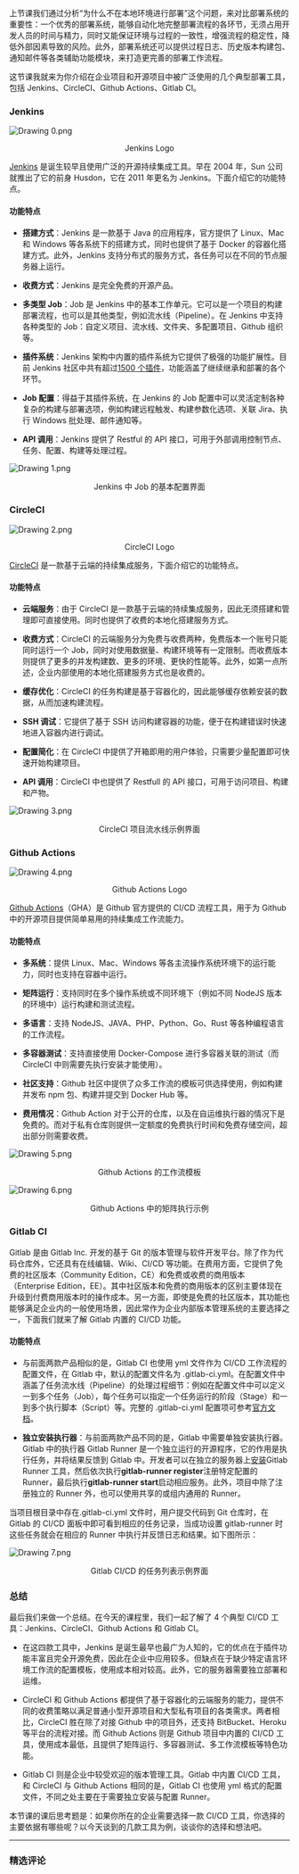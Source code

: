 <p data-nodeid="52440">上节课我们通过分析“为什么不在本地环境进行部署”这个问题，来对比部署系统的重要性：一个优秀的部署系统，能够自动化地完整部署流程的各环节，无须占用开发人员的时间与精力，同时又能保证环境与过程的一致性，增强流程的稳定性，降低外部因素导致的风险。此外，部署系统还可以提供过程日志、历史版本构建包、通知邮件等各类辅助功能模块，来打造更完善的部署工作流程。</p>


<p data-nodeid="51632">这节课我就来为你介绍在企业项目和开源项目中被广泛使用的几个典型部署工具，包括 Jenkins、CircleCI、Github Actions、Gitlab CI。</p>
<h3 data-nodeid="53508">Jenkins</h3>
<p data-nodeid="54052"><img src="https://s0.lgstatic.com/i/image/M00/5B/D6/Ciqc1F-AFmqADoTDAADSwJG8TWA117.png" alt="Drawing 0.png" data-nodeid="54056"></p>
<div data-nodeid="54053" class=""><p style="text-align:center">Jenkins Logo</p></div>





<p data-nodeid="54591" class=""><a href="https://www.jenkins.io/" data-nodeid="54594">Jenkins</a> 是诞生较早且使用广泛的开源持续集成工具。早在 2004 年，Sun 公司就推出了它的前身 Husdon，它在 2011 年更名为 Jenkins。下面介绍它的功能特点。</p>

<h4 data-nodeid="51637">功能特点</h4>
<ul data-nodeid="55658">
<li data-nodeid="55659">
<p data-nodeid="55660"><strong data-nodeid="55676">搭建方式</strong>：Jenkins 是一款基于 Java 的应用程序，官方提供了 Linux、Mac 和 Windows 等各系统下的搭建方式，同时也提供了基于 Docker 的容器化搭建方式。此外，Jenkins 支持分布式的服务方式，各任务可以在不同的节点服务器上运行。</p>
</li>
<li data-nodeid="55661">
<p data-nodeid="55662"><strong data-nodeid="55681">收费方式</strong>：Jenkins 是完全免费的开源产品。</p>
</li>
<li data-nodeid="55663">
<p data-nodeid="55664"><strong data-nodeid="55686">多类型 Job</strong>：Job 是 Jenkins 中的基本工作单元。它可以是一个项目的构建部署流程，也可以是其他类型，例如流水线（Pipeline）。在 Jenkins 中支持各种类型的 Job：自定义项目、流水线、文件夹、多配置项目、Github 组织等。</p>
</li>
<li data-nodeid="55665">
<p data-nodeid="55666"><strong data-nodeid="55695">插件系统</strong>：Jenkins 架构中内置的插件系统为它提供了极强的功能扩展性。目前 Jenkins 社区中共有超过<a href="https://plugins.jenkins.io/" data-nodeid="55693">1500 个插件</a>，功能涵盖了继续继承和部署的各个环节。</p>
</li>
<li data-nodeid="55667">
<p data-nodeid="55668"><strong data-nodeid="55700">Job 配置</strong>：得益于其插件系统，在 Jenkins 的 Job 配置中可以灵活定制各种复杂的构建与部署选项，例如构建远程触发、构建参数化选项、关联 Jira、执行 Windows 批处理、邮件通知等。</p>
</li>
<li data-nodeid="55669">
<p data-nodeid="55670"><strong data-nodeid="55705">API 调用</strong>：Jenkins 提供了 Restful 的 API 接口，可用于外部调用控制节点、任务、配置、构建等处理过程。</p>
</li>
</ul>
<p data-nodeid="56245"><img src="https://s0.lgstatic.com/i/image/M00/5B/D6/Ciqc1F-AFoiAbc1YAAIiZzD3poU694.png" alt="Drawing 1.png" data-nodeid="56249"></p>
<div data-nodeid="56246" class=""><p style="text-align:center">Jenkins 中 Job 的基本配置界面</p></div>





<h3 data-nodeid="57836">CircleCI</h3>
<p data-nodeid="57837" class=""><img src="https://s0.lgstatic.com/i/image/M00/5B/D6/Ciqc1F-AFpGAfFjTAAAXBcXm7AQ619.png" alt="Drawing 2.png" data-nodeid="57842"></p>
<div data-nodeid="57838"><p style="text-align:center">CircleCI Logo</p></div>





<p data-nodeid="58373" class=""><a href="https://circleci.com/product/" data-nodeid="58376">CircleCI</a> 是一款基于云端的持续集成服务，下面介绍它的功能特点。</p>

<h4 data-nodeid="58908">功能特点</h4>


<ul data-nodeid="60484">
<li data-nodeid="60485">
<p data-nodeid="60486"><strong data-nodeid="60503">云端服务</strong>：由于 CircleCI 是一款基于云端的持续集成服务，因此无须搭建和管理即可直接使用。同时也提供了收费的本地化搭建服务方式。</p>
</li>
<li data-nodeid="60487">
<p data-nodeid="60488"><strong data-nodeid="60508">收费方式</strong>：CircleCI 的云端服务分为免费与收费两种，免费版本一个账号只能同时运行一个 Job，同时对使用数据量、构建环境等有一定限制。而收费版本则提供了更多的并发构建数、更多的环境、更快的性能等。此外，如第一点所述，企业内部使用的本地化搭建服务方式也是收费的。</p>
</li>
<li data-nodeid="60489">
<p data-nodeid="60490"><strong data-nodeid="60513">缓存优化</strong>：CircleCI 的任务构建是基于容器化的，因此能够缓存依赖安装的数据，从而加速构建流程。</p>
</li>
<li data-nodeid="60491">
<p data-nodeid="60492"><strong data-nodeid="60518">SSH 调试</strong>：它提供了基于 SSH 访问构建容器的功能，便于在构建错误时快速地进入容器内进行调试。</p>
</li>
<li data-nodeid="60493">
<p data-nodeid="60494"><strong data-nodeid="60523">配置简化</strong>：在 CircleCI 中提供了开箱即用的用户体验，只需要少量配置即可快速开始构建项目。</p>
</li>
<li data-nodeid="60495">
<p data-nodeid="60496"><strong data-nodeid="60528">API 调用</strong>：CircleCI 中也提供了 Restfull 的 API 接口，可用于访问项目、构建和产物。</p>
</li>
</ul>
<p data-nodeid="60497" class=""><img src="https://s0.lgstatic.com/i/image/M00/5B/D6/Ciqc1F-AFqKAU29WAARwRnLOcKU376.png" alt="Drawing 3.png" data-nodeid="60531"></p>
<div data-nodeid="60498"><p style="text-align:center">CircleCI 项目流水线示例界面</p></div>





<h3 data-nodeid="62100">Github Actions</h3>
<p data-nodeid="62101" class=""><img src="https://s0.lgstatic.com/i/image/M00/5B/D6/Ciqc1F-AFquAK06qAAATdguATCs007.png" alt="Drawing 4.png" data-nodeid="62106"></p>
<div data-nodeid="62102"><p style="text-align:center">Github Actions Logo</p></div>





<p data-nodeid="51677"><a href="https://github.com/features/actions" data-nodeid="51820">Github Actions</a>（GHA）是 Github 官方提供的 CI/CD 流程工具，用于为 Github 中的开源项目提供简单易用的持续集成工作流能力。</p>
<h4 data-nodeid="51678">功能特点</h4>
<ul data-nodeid="64188">
<li data-nodeid="64189">
<p data-nodeid="64190"><strong data-nodeid="64207">多系统</strong>：提供 Linux、Mac、Windows 等各主流操作系统环境下的运行能力，同时也支持在容器中运行。</p>
</li>
<li data-nodeid="64191">
<p data-nodeid="64192"><strong data-nodeid="64212">矩阵运行</strong>：支持同时在多个操作系统或不同环境下（例如不同 NodeJS 版本的环境中）运行构建和测试流程。</p>
</li>
<li data-nodeid="64193">
<p data-nodeid="64194"><strong data-nodeid="64217">多语言</strong>：支持 NodeJS、JAVA、PHP、Python、Go、Rust 等各种编程语言的工作流程。</p>
</li>
<li data-nodeid="64195">
<p data-nodeid="64196"><strong data-nodeid="64222">多容器测试</strong>：支持直接使用 Docker-Compose 进行多容器关联的测试（而 CircleCI 中则需要先执行安装才能使用）。</p>
</li>
<li data-nodeid="64197">
<p data-nodeid="64198"><strong data-nodeid="64227">社区支持</strong>：Github 社区中提供了众多工作流的模板可供选择使用，例如构建并发布 npm 包、构建并提交到 Docker Hub 等。</p>
</li>
<li data-nodeid="64199">
<p data-nodeid="64200"><strong data-nodeid="64232">费用情况</strong>：Github Action 对于公开的仓库，以及在自运维执行器的情况下是免费的。而对于私有仓库则提供一定额度的免费执行时间和免费存储空间，超出部分则需要收费。</p>
</li>
</ul>
<p data-nodeid="64201" class=""><img src="https://s0.lgstatic.com/i/image/M00/5B/E2/CgqCHl-AFrqAZddtAAJj5zKVbrY255.png" alt="Drawing 5.png" data-nodeid="64235"></p>
<div data-nodeid="65269"><p style="text-align:center">Github Actions 的工作流模板</p></div>
<p data-nodeid="65270" class=""><img src="https://s0.lgstatic.com/i/image/M00/5B/D7/Ciqc1F-AFsGAVzEOAAF9PCfkPQQ795.png" alt="Drawing 6.png" data-nodeid="65274"></p>
<div data-nodeid="65271"><p style="text-align:center">Github Actions 中的矩阵执行示例</p></div>










<h3 data-nodeid="51696">Gitlab CI</h3>
<p data-nodeid="51697">Gitlab 是由 Gitlab Inc. 开发的基于 Git 的版本管理与软件开发平台。除了作为代码仓库外，它还具有在线编辑、Wiki、CI/CD 等功能。在费用方面，它提供了免费的社区版本（Community Edition，CE）和免费或收费的商用版本（Enterprise Edition，EE）。其中社区版本和免费的商用版本的区别主要体现在升级到付费商用版本时的操作成本。另一方面，即使是免费的社区版本，其功能也能够满足企业内的一般使用场景，因此常作为企业内部版本管理系统的主要选择之一，下面我们就来了解 Gitlab 内置的 CI/CD 功能。</p>
<h4 data-nodeid="51698">功能特点</h4>
<ul data-nodeid="51699">
<li data-nodeid="51700">
<p data-nodeid="51701">与前面两款产品相似的是，Gitlab CI 也使用 yml 文件作为 CI/CD 工作流程的配置文件，在 Gitlab 中，默认的配置文件名为 .gitlab-ci.yml。在配置文件中涵盖了任务流水线（Pipeline）的处理过程细节：例如在配置文件中可以定义一到多个任务（Job），每个任务可以指定一个任务运行的阶段（Stage）和一到多个执行脚本（Script）等。完整的 .gitlab-ci.yml 配置项可参考<a href="https://docs.gitlab.com/ee/ci/yaml/README.html" data-nodeid="51867">官方文档</a>。</p>
</li>
<li data-nodeid="51702">
<p data-nodeid="51703"><strong data-nodeid="51885">独立安装执行器</strong>：与前面两款产品不同的是，Gitlab 中需要单独安装执行器。Gitlab 中的执行器 Gitlab Runner 是一个独立运行的开源程序，它的作用是执行任务，并将结果反馈到 Gitlab 中。开发者可以在独立的服务器上<a href="https://docs.gitlab.com/runner/install/index.html" data-nodeid="51875">安装</a>Gitlab Runner 工具，然后依次执行<strong data-nodeid="51886">gitlab-runner register</strong>注册特定配置的 Runner，最后执行<strong data-nodeid="51887">gitlab-runner start</strong>启动相应服务。此外，项目中除了注册独立的 Runner 外，也可以使用共享的或组内通用的 Runner。</p>
</li>
</ul>
<p data-nodeid="66825">当项目根目录中存在.gitlab-ci.yml 文件时，用户提交代码到 Git 仓库时，在 Gitlab 的 CI/CD 面板中即可看到相应的任务记录，当成功设置 gitlab-runner 时这些任务就会在相应的 Runner 中执行并反馈日志和结果。如下图所示：</p>
<p data-nodeid="66826" class=""><img src="https://s0.lgstatic.com/i/image/M00/5B/E2/CgqCHl-AFtSAdFLVAAJ3DhDFMt0140.png" alt="Drawing 7.png" data-nodeid="66831"></p>
<div data-nodeid="66827"><p style="text-align:center">Gitlab CI/CD 的任务列表示例界面</p></div>





<h3 data-nodeid="51707">总结</h3>
<p data-nodeid="51708">最后我们来做一个总结。在今天的课程里，我们一起了解了 4 个典型 CI/CD 工具：Jenkins、CircleCI、Github Actions 和 Gitlab CI。</p>
<ul data-nodeid="51709">
<li data-nodeid="51710">
<p data-nodeid="51711">在这四款工具中，Jenkins 是诞生最早也最广为人知的，它的优点在于插件功能丰富且完全开源免费，因此在企业中应用较多。但缺点在于缺少特定语言环境工作流的配置模板，使用成本相对较高。此外，它的服务器需要独立部署和运维。</p>
</li>
<li data-nodeid="51712">
<p data-nodeid="51713">CircleCI 和 Github Actions 都提供了基于容器化的云端服务的能力，提供不同的收费策略以满足普通小型开源项目和大型私有项目的各类需求。两者相比，CircleCI 胜在除了对接 Github 中的项目外，还支持 BitBucket、Heroku 等平台的流程对接。而 Github Actions 则是 Github 项目中内置的 CI/CD 工具，使用成本最低，且提供了矩阵运行、多容器测试、多工作流模板等特色功能。</p>
</li>
<li data-nodeid="51714">
<p data-nodeid="51715">Gitlab CI 则是企业中较受欢迎的版本管理工具。Gitlab 中内置 CI/CD 工具，和 CircleCI 与 Github Actions 相同的是，Gitlab CI 也使用 yml 格式的配置文件，不同之处主要在于需要独立安装与配置 Runner。</p>
</li>
</ul>
<p data-nodeid="51716">本节课的课后思考题是：如果你所在的企业需要选择一款 CI/CD 工具，你选择的主要依据有哪些呢？以今天谈到的几款工具为例，谈谈你的选择和想法吧。</p>

---

### 精选评论


